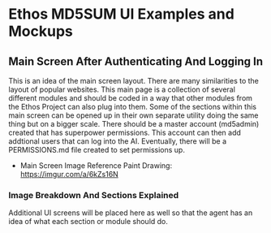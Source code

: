 # Ethos MD5SUM UI Examples and Mockups

## Main Screen After Authenticating And Logging In
This is an idea of the main screen layout.  There are many similarities to the layout of popular websites.  This main page is a collection of several different modules and should be coded in a way that other modules from the Ethos Project can also plug into them. Some of the sections within this main screen can be opened up in their own separate utility doing the same thing but on a bigger scale.  There should be a master account (md5admin) created that has superpower permissions.  This account can then add addtional users that can log into the AI. Eventually, there will be a PERMISSIONS.md file created to set permissions up.

- Main Screen Image Reference Paint Drawing:  https://imgur.com/a/6kZs16N

### Image Breakdown And Sections Explained

Additional UI screens will be placed here as well so that the agent has an idea of what each section or module should do.
